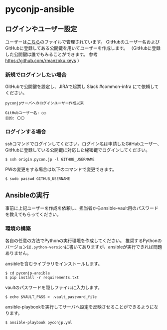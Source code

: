 # pyconjp-ansible


## ログインやユーザー設定
ユーザーは[こちら](https://github.com/pyconjp/pyconjp-ansible/blob/master/roles/users/vars/main.yml)のファイルで管理されています。
GitHubのユーザー名およびGitHubに登録してある公開鍵を用いてユーザーを作成します。
（GitHubに登録した公開鍵は誰でもみることができます。 参考 https://github.com/rmanzoku.keys ）

### 新規でログインしたい場合
GitHubで公開鍵を設定し、JIRAで起票し Slack #common-infra にて依頼してください。

```
pyconjpサーバへのログインユーザー作成以来

GitHubユーザー名: ○○
目的: 〇〇
```


### ログインする場合
sshコマンドでログインしてください。ログイン名は申請したGitHubユーザー、GitHubに登録している公開鍵に対応した秘密鍵でログインしてください。

```
$ ssh origin.pycon.jp -l GITHUB_USERNAME
```

PWの変更をする場合は以下のコマンドで変更できます。
```
$ sudo passwd GITHUB_USERNAME
```

## Ansibleの実行
事前に上記ユーザーを作成を依頼し、担当者からansible-vault用のパスワードを教えてもらってください。

### 環境の構築
各自の任意の方法でPythonの実行環境を作成してください。
推奨するPythonのバージョンは`.python-version`に書いてありますが、ansibleが実行できれば問題ありません。

ansibleを含むライブラリをインストールします。

```
$ cd pyconjp-ansible
$ pip install -r requirements.txt
```

vaultのパスワードを隠しファイルに入力します。
```
$ echo $VAULT_PASS > .vault_password_file
```

ansible-playbookを実行してサーバへ設定を反映させることができるようになります。
```
$ ansible-playbook pyconjp.yml
```
